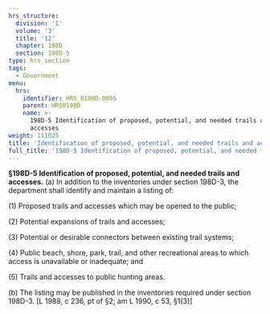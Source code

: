 ```yaml
---
hrs_structure:
  division: '1'
  volume: '3'
  title: '12'
  chapter: 198D
  section: 198D-5
type: hrs_section
tags:
  - Government
menu:
  hrs:
    identifier: HRS_0198D-0005
    parent: HRS0198D
    name: >-
      198D-5 Identification of proposed, potential, and needed trails and
      accesses
weight: 111025
title: 'Identification of proposed, potential, and needed trails and accesses'
full_title: '198D-5 Identification of proposed, potential, and needed trails and accesses'
---
```

**§198D-5 Identification of proposed, potential, and needed trails and accesses.** (a) In addition to the inventories under section 198D-3, the department shall identify and maintain a listing of:

(1) Proposed trails and accesses which may be opened to the public;

(2) Potential expansions of trails and accesses;

(3) Potential or desirable connectors between existing trail systems;

(4) Public beach, shore, park, trail, and other recreational areas to which access is unavailable or inadequate; and

(5) Trails and accesses to public hunting areas.

(b) The listing may be published in the inventories required under section 198D-3\. [L 1988, c 236, pt of §2; am L 1990, c 53, §1(3)]
